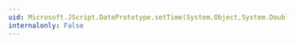 ```yaml
---
uid: Microsoft.JScript.DatePrototype.setTime(System.Object,System.Double)
internalonly: False
---
```

